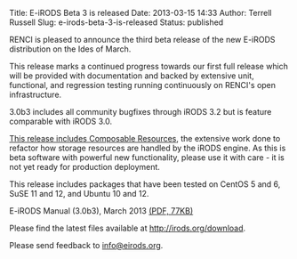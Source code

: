 Title: E-iRODS Beta 3 is released
Date: 2013-03-15 14:33
Author: Terrell Russell
Slug: e-irods-beta-3-is-released
Status: published

RENCI is pleased to announce the third beta release of the new E-iRODS
distribution on the Ides of March.

This release marks a continued progress towards our first full release
which will be provided with documentation and backed by extensive unit,
functional, and regression testing running continuously on RENCI's open
infrastructure.

3.0b3 includes all community bugfixes through iRODS 3.2 but is feature
comparable with iRODS 3.0.

[This release includes Composable
Resources]({filename}/uploads/2013/02/eirods-composable-resources.pdf),
the extensive work done to refactor how storage resources are handled by
the iRODS engine. As this is beta software with powerful new
functionality, please use it with care - it is not yet ready for
production deployment.

This release includes packages that have been tested on CentOS 5 and 6,
SuSE 11 and 12, and Ubuntu 10 and 12.

E-iRODS Manual (3.0b3), March 2013 [(PDF,
77KB)]({filename}/uploads/2012/02/eirods-manual-3.0b3.pdf)

Please find the latest files available at <http://irods.org/download>.

Please send feedback to info@eirods.org.
